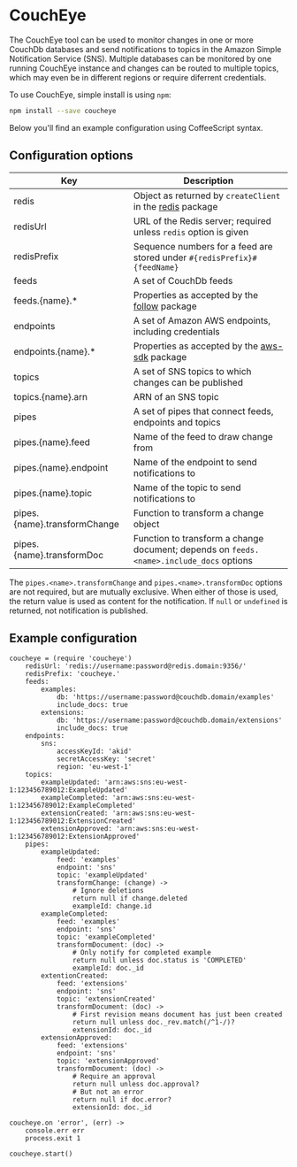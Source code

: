CouchEye
========

The CouchEye tool can be used to monitor changes in one or more CouchDb databases and send notifications to topics in the Amazon Simple Notification Service (SNS). Multiple databases can be monitored by one running CouchEye instance and changes can be routed to multiple topics, which may even be in different regions or require diferrent credentials.

To use CouchEye, simple install is using `npm`:

```sh
npm install --save coucheye
```

Below you'll find an example configuration using CoffeeScript syntax.

Configuration options
---------------------

| Key                          | Description                                                                             |
|------------------------------|-----------------------------------------------------------------------------------------|
| redis                        | Object as returned by `createClient` in the [redis] package                             |
| redisUrl                     | URL of the Redis server; required unless `redis` option is given                        |
| redisPrefix                  | Sequence numbers for a feed are stored under `#{redisPrefix}#{feedName}`                |
| feeds                        | A set of CouchDb feeds                                                                  |
| feeds.{name}.*               | Properties as accepted by the [follow] package                                          |
| endpoints                    | A set of Amazon AWS endpoints, including credentials                                    |
| endpoints.{name}.*           | Properties as accepted by the [aws-sdk] package                                         |
| topics                       | A set of SNS topics to which changes can be published                                   |
| topics.{name}.arn            | ARN of an SNS topic                                                                     |
| pipes                        | A set of pipes that connect feeds, endpoints and topics                                 |
| pipes.{name}.feed            | Name of the feed to draw change from                                                    |
| pipes.{name}.endpoint        | Name of the endpoint to send notifications to                                           |
| pipes.{name}.topic           | Name of the topic to send notifications to                                              |
| pipes.{name}.transformChange | Function to transform a change object                                                   |
| pipes.{name}.transformDoc    | Function to transform a change document; depends on `feeds.<name>.include_docs` options |

The `pipes.<name>.transformChange` and `pipes.<name>.transformDoc` options are not required, but are mutually exclusive. When either of those is used, the return value is used as content for the notification. If `null` or `undefined` is returned, not notification is published.

Example configuration
---------------------

```coffee-script
coucheye = (require 'coucheye')
    redisUrl: 'redis://username:password@redis.domain:9356/'
    redisPrefix: 'coucheye.'
    feeds:
        examples:
            db: 'https://username:password@couchdb.domain/examples'
            include_docs: true
        extensions:
            db: 'https://username:password@couchdb.domain/extensions'
            include_docs: true
    endpoints:
        sns:
            accessKeyId: 'akid'
            secretAccessKey: 'secret'
            region: 'eu-west-1'
    topics:
        exampleUpdated: 'arn:aws:sns:eu-west-1:123456789012:ExampleUpdated'
        exampleCompleted: 'arn:aws:sns:eu-west-1:123456789012:ExampleCompleted'
        extensionCreated: 'arn:aws:sns:eu-west-1:123456789012:ExtensionCreated'
        extensionApproved: 'arn:aws:sns:eu-west-1:123456789012:ExtensionApproved'
    pipes:
        exampleUpdated:
            feed: 'examples'
            endpoint: 'sns'
            topic: 'exampleUpdated'
            transformChange: (change) ->
                # Ignore deletions
                return null if change.deleted
                exampleId: change.id
        exampleCompleted:
            feed: 'examples'
            endpoint: 'sns'
            topic: 'exampleCompleted'
            transformDocument: (doc) ->
                # Only notify for completed example
                return null unless doc.status is 'COMPLETED'
                exampleId: doc._id
        extentionCreated:
            feed: 'extensions'
            endpoint: 'sns'
            topic: 'extensionCreated'
            transformDocument: (doc) ->
                # First revision means document has just been created
                return null unless doc._rev.match(/^1-/)?
                extensionId: doc._id
        extensionApproved:
            feed: 'extensions'
            endpoint: 'sns'
            topic: 'extensionApproved'
            transformDocument: (doc) ->
                # Require an approval
                return null unless doc.approval?
                # But not an error
                return null if doc.error?
                extensionId: doc._id

coucheye.on 'error', (err) ->
    console.err err
    process.exit 1

coucheye.start()

```

[redis]: https://www.npmjs.org/package/redis
[follow]: https://www.npmjs.org/package/follow
[aws-sdk]: https://www.npmjs.org/package/aws-sdk

